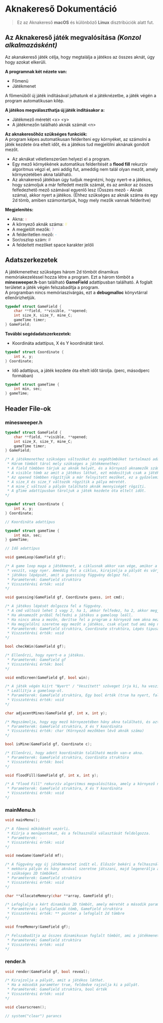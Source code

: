 # Aknakereső Dokumentáció
> Ez az Aknakereső **macOS** és különböző **Linux** disztribúciók alatt fut.
## Az Aknakereső játék megvalósítása *(Konzol  alkalmazásként)*  

Az akanakereső játék célja, hogy megtalálja a játékos az összes aknát, úgy hogy azokat elkerüli.  

**A programnak két nézete van:**
- Főmenü
- Játékmenet

A főmenüből új játék indításával juthatunk el a játéknézetbe, a játék végén a program automatikusan kilép.  

**A játékos megválaszthatja új játék indításakor a:**
- Játékmező méretét \<x> \<y>
- A játékmezőn található aknák számát \<n>

**Az aknakeresőhöz szükséges funkciók:**  
A program képes automatikusan felderíteni egy környéket, az számolni a játék kezdete óra eltelt időt, és a játékos tud megjelölni aknának gondolt mezőt.  
- Az aknákat véletlenszerűen helyezi el a program.
- Egy mező környékének automatikus felderítését a **flood fill** rekurzív algoritmus végzi el, ami addig fut, ameddig nem talál olyan mezőt, amely környezetében akna található.
- Az aknakereső játékban úgy tudjuk megnézni, hogy nyert-e a játékos, hogy számoljuk a már felfedett mezők számát, és az amikor az összes felfedezhető mező számával egyenlő lesz (Összes mező - Aknák száma), akkor nyert a játékos. (Ehhez szükséges az aknák száma és egy 2d tömb, amiben számontartjuk, hogy mely mezők vannak felderítve)

**Megjelenítés:**
- Akna: <span style="color:#FCAEBB">x</span>
- A környező aknák száma: <span style="color:#F2F0A1">#</span>
- A megjelölt mezők: <span style="color:#BF9BDE">?</span>
- A felderítetlen mező: <span style="color:#74D1EA">-</span>
- Sor/oszlop szám: <span style="color:#818383">#</span>
- A feldeített mezőket space karakter jelöli

## Adatszerkezetek
A játékmenethez szükséges három 2d tömböt dinamikus memóriakezeléssel hozza létre a program. Ezt a három tömböt a **minesweeper.h**-ban található **GameField** adattípusban található. A foglalt területet a játék végén felszabadítja a program.  
A programban nincs memóriaszivárgás, ezt a **debugmalloc** könyvtárral ellenőrizhetjük.
``` C
typedef struct GameField {
    char **field, **visible, **opened;
    int size_X, size_Y, mine_C;
    gameTime timer;
} GameField;
```

**További segédadatszerkezetek:**

- Koordináta adattípus, X és Y koordinátát tárol.
``` C
typedef struct Coordinate {
    int x, y;
} Coordinate;
```

- Idő adattípus, a játék kezdete óta eltelt időt tárolja. (perc, másodperc formában)
``` C
typedef struct gameTime {
    int min, sec;
} gameTime;
```

## Header File-ok
### **minesweeper.h**
``` C
typedef struct GameField {
    char **field, **visible, **opened;
    int size_X, size_Y, mine_C;
    gameTime timer;
} GameField;

/* A játékmenethez szükséges változókat és segédtömböket tartalmazó adattípus.
 * Három tömböt tárol mely szükséges a játékmenethez:
 * A field tömbben tárjuk az aknák helyét, és a környező aknamezők számát.
 * A visible tömb az amit a játékos láthat, ezt módosítjuk csak a játék során
 * Az opened tömbben rögzítjük a már felnyitott mezőket, ez a győzelemi eset felismeréséhez kell.
 * A size_X és size_Y változók rögzítik a pálya méretét.
 * A mine_C változó a pályán található aknák mennyiségét rögzíti.
 * A gTime adattípusban tároljuk a játék kezdete óta eltelt időt.
*/
```
``` C
typedef struct Coordinate {
    int x, y;
} Coordinate;

// Koordináta adattípus
```
``` C
typedef struct gameTime {
    int min, sec;
} gameTime;

// Idő adattípus
```
``` C
void gameLoop(GameField gf);

/* A game loop maga a játékmenet, a ciklusnak akkor van vége, amikor a játékos
 * veszít, vagy nyer. Ameddig fut a ciklus, kirajzolja a pályát és várja
 * játékos lépépsét, amit a guesssing függvény dolgoz fel.
 * Paraméterek: GameField struktúra
 * Visszatérési érték: void
*/
```
``` C
void guessing(GameField gf, Coordinate guess, int cmd);

/* A játékos lépését dolgozza fel a függvény.
 * A cmd változó lehet 1 vagy 2, ha 1, akkor felfedez, ha 2, akkor megjelöl egy mezőt.
 * Ha aknamezőt próbál felfedni a játékos a gameloop leáll.
 * Ha nincs akna a mezőn, derítse fel a program a környező nem akna mezőket.
 * Ha megjelölni szeretne egy mezőt a játékos, csak olyat tud ami még nincs feldedve.
 * Paraméterek: GameField struktúra, Coordinate struktúra, Lépés tipusa
 * Viszzatérési érték: void
*/
```
``` C
bool checkWin(GameField gf);

/* Ellenőrzi, hogy nyert-e a játékos.
 * Paraméterek: GameField gf
 * Visszatérési érték: bool
*/
```
``` C
void endScreen(GameField gf, bool win);

/* A játék végén kiírt "Nyert" / "Veszített" szöveget írja ki, ha veszített a játékos, felfedi az összes mezőt.
 * Leállítja a gameloop-ot.
 * Paraméterek: GameField struktúra, Egy bool érték (true ha nyert, false ha veszített a játékos)
 * Visszatérési érték: void
*/
```
``` C
char adjacentMines(GameField gf, int x, int y);

/* Megszámolja, hogy egy mező környezetében hány akna található, és azt rögzíti.
 * Paraméterek: GameField struktúra, X és Y koordináta
 * Visszatérési érték: char (Környező mezőkben lévő aknák száma)
*/
```
``` C
bool isMine(GameField gf, Coordinate c);

/* Ellenőrzi, hogy adott koordinátán található mezőn van-e akna.
 * Paraméterek: GameField struktúra, Coordináta struktúra
 * Visszatérési érték: bool
*/
```
``` C
void floodFill(GameField gf, int x, int y);

/* A "Flood Fill" rekurzív algoritmus megvalósítása, amely a környező nem-akna mezők felfedéséért felel.
 * Paraméterek: GameField struktúra, X és Y koordináta
 * Visszatérési érték: void
*/
```

### **mainMenu.h**
``` C
void mainMenu();

/* A főmenü működését vezérli.
 * Kiírja a menüpontokat, és a felhasználó választását feldolgozza.
 * Paraméterek: -
 * Visszatérési érték: void
*/
```
``` C
void newGame(GameField mf);

/* A függvény egy új játékmenetet indít el. Először bekéri a felhasználótól, hogy
 * mekkora pályán és hány aknával szeretne játszani, majd legenerálja a játékmenethez
 * szükséges 2D tömböket.
 * Paraméterek: GameField struktúra
 * Visszatérési érték: void
*/
```
``` C
char **allocateMemory(char **array, GameField gf);

/* Lefoglalja a kért dinamikus 2D tömböt, amely méretét a második paraméterből kapja.
 * Paraméterek: Lefoglalandó tömb, GameField struktúra
 * Visszatérési érték: ** pointer a lefoglalt 2d tömbre
*/
```
``` C
void freeMemory(GameField gf);

/* Felszabadítja az összes dinamikusan foglalt tömböt, ami a játékmenethez szükséges.
 * Paraméterek: GameField struktúra
 * Visszatérési érték: void
*/
```

### **render.h**

``` C
void render(GameField gf, bool reveal);

/* Kirajzolja a pályát, amit a játékos láthat.
 * Ha a második paraméter true, feldedve rajzolja ki a pályát.
 * Paraméterek: GameField struktúra, bool érték
 * Visszatérési érték: void
*/
```
``` C
void clearscreen();

// system("clear") parancs
```